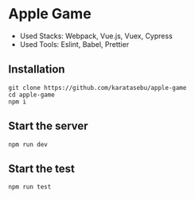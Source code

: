 # Apple Game

- Used Stacks: Webpack, Vue.js, Vuex, Cypress
- Used Tools: Eslint, Babel, Prettier

## Installation

```
git clone https://github.com/karatasebu/apple-game
cd apple-game
npm i
```

## Start the server

```
npm run dev
```

## Start the test

```
npm run test
```
